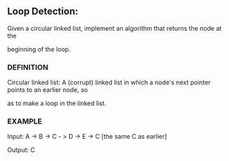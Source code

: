 ﻿## Loop Detection: 

Given a circular linked list, implement an algorithm that returns the node at the

beginning of the loop.

### DEFINITION

Circular linked list: A (corrupt) linked list in which a node's next pointer points to an earlier node, so

as to make a loop in the linked list.

### EXAMPLE

Input: A -> B -> C - > D -> E -> C [the same C as earlier]

Output: C